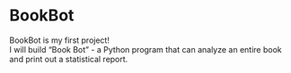 # BookBot
BookBot is my first project!</br>
I will build “Book Bot” - a Python program that can analyze an entire book and print out a statistical report.
